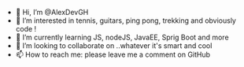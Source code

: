 - 👋 Hi, I’m @AlexDevGH
- 👀 I’m interested in tennis, guitars, ping pong, trekking and obviously code !
- 🌱 I’m currently learning JS, nodeJS, JavaEE, Sprig Boot and more 
- 💞️ I’m looking to collaborate on ..whatever it's smart and cool 
- 📫 How to reach me: please leave me a comment on GitHub 

<!---
AlexDevGH/AlexDevGH is a ✨ special ✨ repository because its `README.md` (this file) appears on your GitHub profile.
You can click the Preview link to take a look at your changes.
--->
